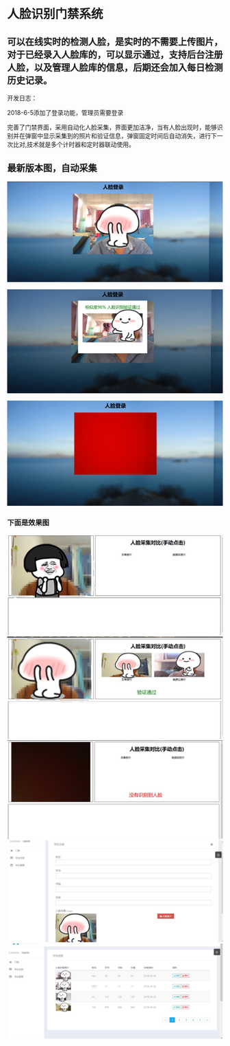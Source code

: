 # 人脸识别门禁系统

## 可以在线实时的检测人脸，是实时的不需要上传图片，对于已经录入人脸库的，可以显示通过，支持后台注册人脸，以及管理人脸库的信息，后期还会加入每日检测历史记录。

开发日志：

2018-6-5添加了登录功能，管理员需要登录

完善了门禁界面，采用自动化人脸采集，界面更加洁净，当有人脸出现时，能够识别并在弹窗中显示采集到的照片和验证信息，弹窗固定时间后自动消失，进行下一次比对,技术就是多个计时器和定时器联动使用。



## 最新版本图，自动采集

![](/public/readme/7.png)

![](/public/readme/8.png)

![](/public/readme/6.png)



### 下面是效果图

![](/public/readme/1.jpg)
![](/public/readme/2.jpg)
![](/public/readme/3.jpg)
![](/public/readme/4.jpg)
![](/public/readme/5.jpg)